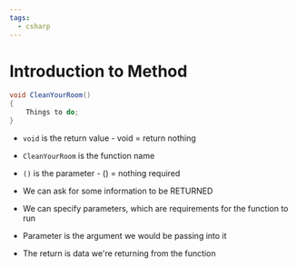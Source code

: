 ```yaml
---
tags:
  - csharp
---
```

# Introduction to Method

```c#
void CleanYourRoom()
{
	Things to do;
}
```

* `void` is the return value - void = return nothing
* `CleanYourRoom` is the function name
* `()` is the parameter - () = nothing required

* We can ask for some information to be RETURNED
* We can specify parameters, which are requirements for the function to run

* Parameter is the argument we would be passing into it
* The return is data we're returning from the function

